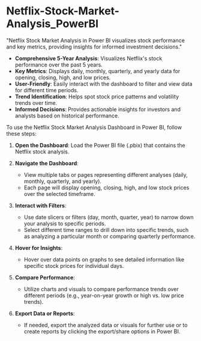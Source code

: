 # Netflix-Stock-Market-Analysis_PowerBI
"Netflix Stock Market Analysis in Power BI visualizes stock performance and key metrics, providing insights for informed investment decisions."

- **Comprehensive 5-Year Analysis**: Visualizes Netflix's stock performance over the past 5 years.
- **Key Metrics**: Displays daily, monthly, quarterly, and yearly data for opening, closing, high, and low prices.
- **User-Friendly**: Easily interact with the dashboard to filter and view data for different time periods.
- **Trend Identification**: Helps spot stock price patterns and volatility trends over time.
- **Informed Decisions**: Provides actionable insights for investors and analysts based on historical performance.


To use the Netflix Stock Market Analysis Dashboard in Power BI, follow these steps:

1. **Open the Dashboard**: Load the Power BI file (.pbix) that contains the Netflix stock analysis.
   
2. **Navigate the Dashboard**:
   - View multiple tabs or pages representing different analyses (daily, monthly, quarterly, and yearly).
   - Each page will display opening, closing, high, and low stock prices over the selected timeframe.

3. **Interact with Filters**:
   - Use date slicers or filters (day, month, quarter, year) to narrow down your analysis to specific periods.
   - Select different time ranges to drill down into specific trends, such as analyzing a particular month or comparing quarterly performance.
   
4. **Hover for Insights**:
   - Hover over data points on graphs to see detailed information like specific stock prices for individual days.
   
5. **Compare Performance**:
   - Utilize charts and visuals to compare performance trends over different periods (e.g., year-on-year growth or high vs. low price trends).

6. **Export Data or Reports**:
   - If needed, export the analyzed data or visuals for further use or to create reports by clicking the export/share options in Power BI.
